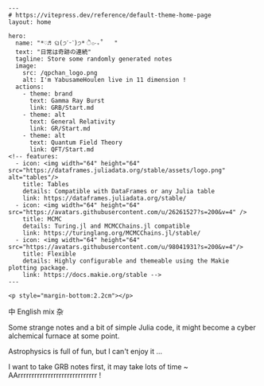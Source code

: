 ```@raw html
---
# https://vitepress.dev/reference/default-theme-home-page
layout: home

hero:
  name: "*♡♬ ଘ(੭ˊᵕˋ)੭* ੈ✩‧₊˚   "
  text: "日常は奇跡の連続"
  tagline: Store some randomly generated notes
  image:
    src: /qpchan_logo.png
    alt: I'm YabusameHoulen live in 11 dimension !
  actions:
    - theme: brand
      text: Gamma Ray Burst
      link: GRB/Start.md
    - theme: alt
      text: General Relativity
      link: GR/Start.md
    - theme: alt
      text: Quantum Field Theory
      link: QFT/Start.md
<!-- features:
  - icon: <img width="64" height="64" src="https://dataframes.juliadata.org/stable/assets/logo.png" alt="tables"/>
    title: Tables
    details: Compatible with DataFrames or any Julia table
    link: https://dataframes.juliadata.org/stable/
  - icon: <img width="64" height="64" src="https://avatars.githubusercontent.com/u/26261527?s=200&v=4" />
    title: MCMC
    details: Turing.jl and MCMCChains.jl compatible
    link: https://turinglang.org/MCMCChains.jl/stable/
  - icon: <img width="64" height="64" src="https://avatars.githubusercontent.com/u/98041931?s=200&v=4"/>
    title: Flexible
    details: Highly configurable and themeable using the Makie plotting package.
    link: https://docs.makie.org/stable -->
---
```

```@raw html
<p style="margin-bottom:2.2cm"></p>
```

中 English mix 杂

Some strange notes and a bit of simple Julia code, it might become a cyber alchemical furnace at some point.

Astrophysics is full of fun, but I can't enjoy it ... 

I want to take GRB notes first, it may take lots of time ~ AArrrrrrrrrrrrrrrrrrrrrrrrrrrrr !